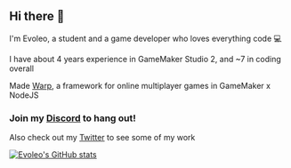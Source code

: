 ## Hi there 👋

I'm Evoleo, a student and a game developer who loves everything code 💻

I have about 4 years experience in GameMaker Studio 2, and ~7 in coding overall

Made [Warp](https://github.com/evolutionleo/GM-Online-Framework), a framework for online multiplayer games in GameMaker x NodeJS


### Join my [Discord](https://discord.gg/WRsgumM2T6) to hang out!

Also check out my [Twitter](https://twitter.com/EvoleoDev) to see some of my work

<!--
**evolutionleo/evolutionleo** is a ✨ _special_ ✨ repository because its `README.md` (this file) appears on your GitHub profile.

Here are some ideas to get you started:

- 🔭 I’m currently working on ...
- 🌱 I’m currently learning ...
- 👯 I’m looking to collaborate on ...
- 🤔 I’m looking for help with ...
- 💬 Ask me about ...
- 📫 How to reach me: ...
- 😄 Pronouns: ...
- ⚡ Fun fact: ...
-->


[![Evoleo's GitHub stats](https://github-readme-stats.vercel.app/api?username=evolutionleo&theme=tokyonight)](https://github.com/anuraghazra/github-readme-stats)
